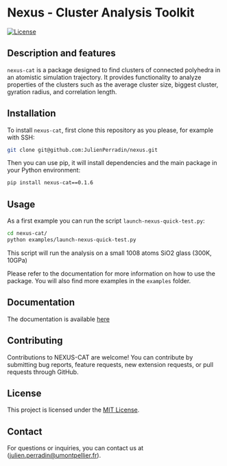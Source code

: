 # Nexus - Cluster Analysis Toolkit

[![License](https://img.shields.io/badge/license-MIT-blue.svg)](https://opensource.org/licenses/MIT)

## Description and features

`nexus-cat` is a package designed to find clusters of connected polyhedra in an atomistic simulation trajectory. It provides functionality to analyze properties of the clusters such as the average cluster size, biggest cluster, gyration radius, and correlation length.

## Installation

To install `nexus-cat`, first clone this repository as you please, for example with SSH:

```bash
git clone git@github.com:JulienPerradin/nexus.git
```
Then you can use pip, it will install dependencies and the main package in your Python environment:

```bash
pip install nexus-cat==0.1.6
```


## Usage

As a first example you can run the script `launch-nexus-quick-test.py`:

```bash
cd nexus-cat/ 
python examples/launch-nexus-quick-test.py
```

This script will run the analysis on a small 1008 atoms SiO2 glass (300K, 10GPa)

Please refer to the documentation for more information on how to use the package. You will also find more examples in the `examples` folder.

## Documentation

The documentation is available [here](https://github.com/JulienPerradin/nexus/tree/main/doc)

## Contributing

Contributions to NEXUS-CAT are welcome! You can contribute by submitting bug reports, feature requests, new extension requests, or pull requests through GitHub.

## License

This project is licensed under the [MIT License](https://opensource.org/licenses/MIT).

## Contact

For questions or inquiries, you can contact us at (julien.perradin@umontpellier.fr).
